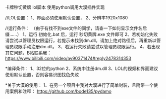 卡牌秒切黄牌
lol脚本
使用python调用大漠插件实现

//LOL设置：
  1、界面必须使用默认设置，
  2、分辨率1920x1080
  
//运行条件：
  （由于有找不到exe文件的同学，请查一下如何显示文件名后缀……）
  1、运行 初始化.bat 后，运行 秒切黄牌.exe 文件即可
  2、若初始化失败请尝试以管理员权限运行，若提示未找到dm.dll，请加上绝对路径后，再重新以管理员权限手动注册dm.dll。
  3、若运行失败请尝试以管理员权限运行。
  4、若出现其它问题，B站联系我：https://www.bilibili.com/video/av90371474#reply2478314353
  
*编译条件：
  1、32位的python
  2、系统中注册dm.dll
  3、LOL的视频和界面建议使用默认设置，否则容易识图找色失败
  

  
*关于大漠的使用：
  1、在另一个项目中我对大漠进行了简单封装，且附带一个使用案例和注释： https://github.com/bode135/pydamo
